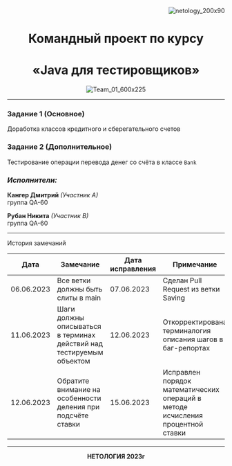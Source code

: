 <div align="right">
  
![netology_200x90](https://i.imgur.com/6zzdXl9.jpg)

    
<div align="center">

# Командный проект по курсу 
# «Java для тестировщиков» 

![Team_01_600x225](https://i.imgur.com/7E68reB.jpg)

***
<div align="left">

### Задание 1 (Основное)
Доработка классов кредитного и сберегательного счетов
### Задание 2 (Дополнительное)
Тестирование операции перевода денег со счёта в классе `Bank`

### **_Исполнители:_**


**Кангер Дмитрий**  *(Участник А)* <br> группа QA-60
<div align="left">

**Рубан Никита**  *(Участник В)* <br> группа QA-60

***
  
 История замечаний

<table>
<thead>
<tr>
<th>Дата</th>
<th>Замечание</th>
<th>Дата исправления</th>
<th>Примечание</th>
</tr>
</thead>
<tbody>
<tr>
<td>06.06.2023</td>
<td>Все ветки должны быть слиты в main</td>
<td>07.06.2023</td>
<td>Сделан Pull Request из ветки Saving</td>
</tr>
<tr>
<td>11.06.2023</td>
<td>Шаги должны описываться в терминах действий над тестируемым объектом</td>
<td>12.06.2023</td>
<td>Откорректирована терминалогия описания шагов в баг-репортах</td>
</tr>
  <tr>
<td>12.06.2023</td>
<td>Обратите внимание на особенности деления при подсчёте ставки</td>
<td>15.06.2023</td>
<td>Исправлен порядок математических операций в методе исчисления процентной ставки</td>
</tr>
</tbody>
</table>
  
  ***

<div align="center">

**НЕТОЛОГИЯ 2023г**
